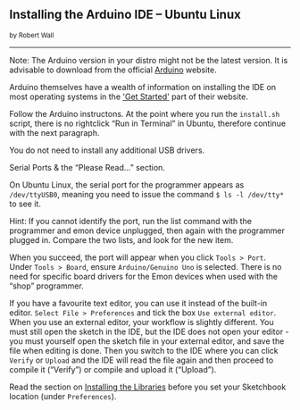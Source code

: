 ## Installing the Arduino IDE – Ubuntu Linux
<small>by Robert Wall</small>
***

<div class="note">

<p>Note: The Arduino version in your distro might not be the latest version. It is advisable to download
from the official <a href="https://www.arduino.cc/">Arduino</a> website.</p>

</div>

Arduino themselves have a wealth of information on installing the IDE on most operating systems
in the ['Get Started'](https://arduino.cc/en/Guide/HomePage) part of their website.

Follow the Arduino instructons. At the point where you run the `install.sh` script, there is no rightclick
“Run in Terminal” in Ubuntu, therefore continue with the next paragraph.

You do not need to install any additional USB drivers.

Serial Ports & the “Please Read...” section.

On Ubuntu Linux, the serial port for the programmer appears as `/dev/ttyUSB0`, meaning you need
to issue the command `$ ls -l /dev/tty*` to see it.

<div class="note">

<p>Hint: If you cannot identify the port, run the list command with the programmer and emon device
unplugged, then again with the programmer plugged in. Compare the two lists, and look for the new
item.</p>

</div>

When you succeed, the port will appear when you click `Tools > Port`.
Under `Tools > Board`, ensure `Arduino/Genuino Uno` is selected.
There is no need for specific board drivers for the Emon devices when used with the “shop”
programmer.

If you have a favourite text editor, you can use it instead of the built-in editor. `Select File >
Preferences` and tick the box `Use external editor`. When you use an external editor, your workflow
is slightly different. You must still open the sketch in the IDE, but the IDE does not open your editor -
you must yourself open the sketch file in your external editor, and save the file when editing is
done. Then you switch to the IDE where you can click `Verify` or `Upload` and the IDE will read
the file again and then proceed to compile it (“Verify”) or compile and upload it (“Upload”).

Read the section on [Installing the Libraries](ubuntulib) before you set your Sketchbook location (under
`Preferences`).